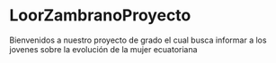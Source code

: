 # LoorZambranoProyecto
Bienvenidos a nuestro proyecto de grado el cual busca informar a los jovenes sobre la evolución de la mujer ecuatoriana
